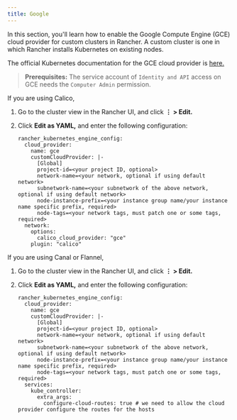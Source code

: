 ```yaml
---
title: Google
---
```


In this section, you'll learn how to enable the Google Compute Engine (GCE) cloud provider for custom clusters in Rancher. A custom cluster is one in which Rancher installs Kubernetes on existing nodes.

The official Kubernetes documentation for the GCE cloud provider is [here.](https://kubernetes.io/docs/concepts/cluster-administration/cloud-providers/#gce)

> **Prerequisites:** The service account of `Identity and API` access on GCE needs the `Computer Admin` permission.

If you are using Calico,

1. Go to the cluster view in the Rancher UI, and click **&#8942; > Edit.**
1. Click **Edit as YAML,** and enter the following configuration:

   ```
   rancher_kubernetes_engine_config:
     cloud_provider:
       name: gce
       customCloudProvider: |-
         [Global]
         project-id=<your project ID, optional>
         network-name=<your network, optional if using default network>
         subnetwork-name=<your subnetwork of the above network, optional if using default network>
         node-instance-prefix=<your instance group name/your instance name specific prefix, required>
         node-tags=<your network tags, must patch one or some tags, required>
     network:
       options:
         calico_cloud_provider: "gce"
       plugin: "calico"
   ```

If you are using Canal or Flannel,

1. Go to the cluster view in the Rancher UI, and click **&#8942; > Edit.**
1. Click **Edit as YAML,** and enter the following configuration:

   ```
   rancher_kubernetes_engine_config:
     cloud_provider:
       name: gce
       customCloudProvider: |-
         [Global]
         project-id=<your project ID, optional>
         network-name=<your network, optional if using default network>
         subnetwork-name=<your subnetwork of the above network, optional if using default network>
         node-instance-prefix=<your instance group name/your instance name specific prefix, required>
         node-tags=<your network tags, must patch one or some tags, required>
     services:
       kube_controller:
         extra_args:
           configure-cloud-routes: true # we need to allow the cloud provider configure the routes for the hosts
   ```
